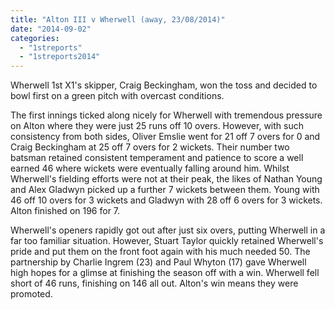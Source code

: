 ```yaml
---
title: "Alton III v Wherwell (away, 23/08/2014)"
date: "2014-09-02"
categories: 
  - "1streports"
  - "1streports2014"
---
```


Wherwell 1st X1's skipper, Craig Beckingham, won the toss and decided to bowl first on a green pitch with overcast conditions.

The first innings ticked along nicely for Wherwell with tremendous pressure on Alton where they were just 25 runs off 10 overs. However, with such consistency from both sides, Oliver Emslie went for 21 off 7 overs for 0 and Craig Beckingham at 25 off 7 overs for 2 wickets. Their number two batsman retained consistent temperament and patience to score a well earned 46 where wickets were eventually falling around him. Whilst Wherwell's fielding efforts were not at their peak, the likes of Nathan Young and Alex Gladwyn picked up a further 7 wickets between them. Young with 46 off 10 overs for 3 wickets and Gladwyn with 28 off 6 overs for 3 wickets. Alton finished on 196 for 7.

Wherwell's openers rapidly got out after just six overs, putting Wherwell in a far too familiar situation. However, Stuart Taylor quickly retained Wherwell's pride and put them on the front foot again with his much needed 50. The partnership by Charlie Ingrem (23) and Paul Whyton (17) gave Wherwell high hopes for a glimse at finishing the season off with a win. Wherwell fell short of 46 runs, finishing on 146 all out. Alton's win means they were promoted.
